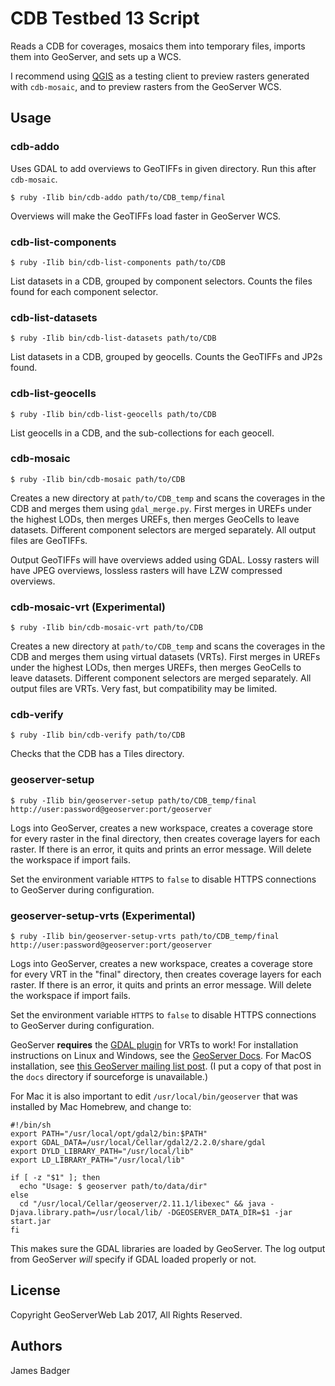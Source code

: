 # CDB Testbed 13 Script

Reads a CDB for coverages, mosaics them into temporary files, imports them into GeoServer, and sets up a WCS.

I recommend using [QGIS](http://qgis.org/en/site/) as a testing client to preview rasters generated with `cdb-mosaic`, and to preview rasters from the GeoServer WCS.

## Usage

### cdb-addo

Uses GDAL to add overviews to GeoTIFFs in given directory. Run this after `cdb-mosaic`.

    $ ruby -Ilib bin/cdb-addo path/to/CDB_temp/final

Overviews will make the GeoTIFFs load faster in GeoServer WCS.

### cdb-list-components

    $ ruby -Ilib bin/cdb-list-components path/to/CDB

List datasets in a CDB, grouped by component selectors. Counts the files found for each component selector.

### cdb-list-datasets

    $ ruby -Ilib bin/cdb-list-datasets path/to/CDB

List datasets in a CDB, grouped by geocells. Counts the GeoTIFFs and JP2s found.

### cdb-list-geocells

    $ ruby -Ilib bin/cdb-list-geocells path/to/CDB

List geocells in a CDB, and the sub-collections for each geocell.

### cdb-mosaic

    $ ruby -Ilib bin/cdb-mosaic path/to/CDB

Creates a new directory at `path/to/CDB_temp` and scans the coverages in the CDB and merges them using `gdal_merge.py`. First merges in UREFs under the highest LODs, then merges UREFs, then merges GeoCells to leave datasets. Different component selectors are merged separately. All output files are GeoTIFFs.

Output GeoTIFFs will have overviews added using GDAL. Lossy rasters will have JPEG overviews, lossless rasters will have LZW compressed overviews.

### cdb-mosaic-vrt (Experimental)

    $ ruby -Ilib bin/cdb-mosaic-vrt path/to/CDB

Creates a new directory at `path/to/CDB_temp` and scans the coverages in the CDB and merges them using virtual datasets (VRTs). First merges in UREFs under the highest LODs, then merges UREFs, then merges GeoCells to leave datasets. Different component selectors are merged separately. All output files are VRTs. Very fast, but compatibility may be limited.

### cdb-verify

    $ ruby -Ilib bin/cdb-verify path/to/CDB

Checks that the CDB has a Tiles directory.

### geoserver-setup

    $ ruby -Ilib bin/geoserver-setup path/to/CDB_temp/final http://user:password@geoserver:port/geoserver

Logs into GeoServer, creates a new workspace, creates a coverage store for every raster in the final directory, then creates coverage layers for each raster. If there is an error, it quits and prints an error message. Will delete the workspace if import fails.

Set the environment variable `HTTPS` to `false` to disable HTTPS connections to GeoServer during configuration.

### geoserver-setup-vrts (Experimental)

    $ ruby -Ilib bin/geoserver-setup-vrts path/to/CDB_temp/final http://user:password@geoserver:port/geoserver

Logs into GeoServer, creates a new workspace, creates a coverage store for every VRT in the "final" directory, then creates coverage layers for each raster. If there is an error, it quits and prints an error message. Will delete the workspace if import fails.

Set the environment variable `HTTPS` to `false` to disable HTTPS connections to GeoServer during configuration.

GeoServer **requires** the [GDAL plugin](http://geoserver.org/release/stable/) for VRTs to work! For installation instructions on Linux and Windows, see the [GeoServer Docs](http://docs.geoserver.org/latest/en/user/data/raster/gdal.html). For MacOS installation, see [this GeoServer mailing list post](https://sourceforge.net/p/geoserver/mailman/message/35747192/). (I put a copy of that post in the `docs` directory if sourceforge is unavailable.)

For Mac it is also important to edit `/usr/local/bin/geoserver` that was installed by Mac Homebrew, and change to:

```shell
#!/bin/sh
export PATH="/usr/local/opt/gdal2/bin:$PATH"
export GDAL_DATA=/usr/local/Cellar/gdal2/2.2.0/share/gdal
export DYLD_LIBRARY_PATH="/usr/local/lib"
export LD_LIBRARY_PATH="/usr/local/lib"

if [ -z "$1" ]; then
  echo "Usage: $ geoserver path/to/data/dir"
else
  cd "/usr/local/Cellar/geoserver/2.11.1/libexec" && java -Djava.library.path=/usr/local/lib/ -DGEOSERVER_DATA_DIR=$1 -jar start.jar
fi
```

This makes sure the GDAL libraries are loaded by GeoServer. The log output from GeoServer _will_ specify if GDAL loaded properly or not.

## License

Copyright GeoServerWeb Lab 2017, All Rights Reserved.

## Authors

James Badger
